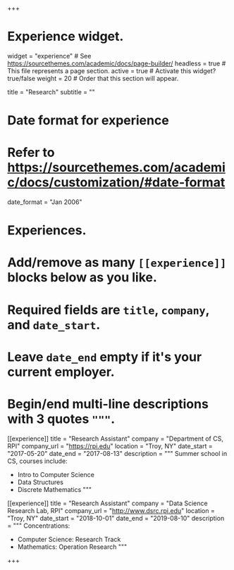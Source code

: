 +++
# Experience widget.
widget = "experience"  # See https://sourcethemes.com/academic/docs/page-builder/
headless = true  # This file represents a page section.
active = true  # Activate this widget? true/false
weight = 20  # Order that this section will appear.

title = "Research"
subtitle = ""

# Date format for experience
#   Refer to https://sourcethemes.com/academic/docs/customization/#date-format
date_format = "Jan 2006"

# Experiences.
#   Add/remove as many `[[experience]]` blocks below as you like.
#   Required fields are `title`, `company`, and `date_start`.
#   Leave `date_end` empty if it's your current employer.
#   Begin/end multi-line descriptions with 3 quotes `"""`.

[[experience]]
  title = "Research Assistant"
  company = "Department of CS, RPI"
  company_url = "https://rpi.edu"
  location = "Troy, NY"
  date_start = "2017-05-20"
  date_end = "2017-08-13"
  description = """
  Summer school in CS, courses include:

  * Intro to Computer Science
  * Data Structures
  * Discrete Mathematics
  """

[[experience]]
  title = "Research Assistant"
  company = "Data Science Research Lab, RPI"
  company_url = "http://www.dsrc.rpi.edu"
  location = "Troy, NY"
  date_start = "2018-10-01"
  date_end = "2019-08-10"
  description = """
  Concentrations:

  * Computer Science: Research Track
  * Mathematics: Operation Research
  """

+++

